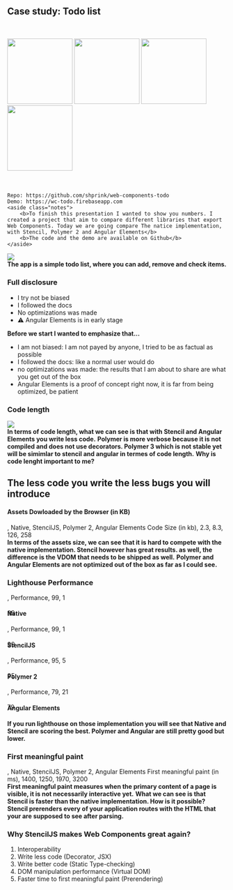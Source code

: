 <section>
    <h2>Case study: Todo list</h2>
    <div style="margin: 50px 0;">
    <img src="../../img/web_component-logo.png" height="150" class="img-plain"/>
    <img src="../../img/stencil-logo.png" height="150" class="img-plain"/>
    <img src="../../img/polymer-logo.png" height="150" class="img-plain"/>
    <img src="../../img/angular-logo.png" height="150" class="img-plain"/>
    </div>

    Repo: https://github.com/shprink/web-components-todo
    Demo: https://wc-todo.firebaseapp.com
    <aside class="notes">
        <b>To finish this presentation I wanted to show you numbers. I created a project that aim to compare different libraries that export Web Components. Today we are going compare The natice implementation, with Stencil, Polymer 2 and Angular Elements</b>
        <b>The code and the demo are available on Github</b>
    </aside>
</section>

<section>
    <img src="./img/todo.gif" class="img-plain"/>
    <aside class="notes">
        <b>The app is a simple todo list, where you can add, remove and check items.</b>
    </aside>
</section>

<section>
    <h3>Full disclosure</h3>
    <ul>
         <li class="fragment">I try not be biased</li>
         <li class="fragment">I followed the docs</li>
         <li class="fragment">No optimizations was made</li>
         <li class="fragment">⚠️ Angular Elements is in early stage</li>
    </ul>
    <aside class="notes">
        <b>Before we start I wanted to emphasize that...</b>
        <ul>
            <li>I am not biased: I am not payed by anyone, I tried to be as factual as possible</li>
            <li>I followed the docs: like a normal user would do</li>
            <li>no optimizations was made: the results that I am about to share are what you get out of the box</li>
            <li>Angular Elements is a proof of concept right now, it is far from being optimized, be patient</li>
        </ul>
    </aside>
</section>

<section>
    <h3>Code length</h3>
    <img src="./img/stencil_vs_wc.png" class="img-plain"/>
    <aside class="notes">
        <b>In terms of code length, what we can see is that with Stencil and Angular Elements you write less code.</b>
        <b>Polymer is more verbose because it is not compiled and does not use decorators. Polymer 3 which is not stable yet will be simimlar to stencil and angular in termes of code length.</b>
        <b>Why is code lenght important to me?</b>
    </aside>
</section>

<section>
    <h2 style="text-transform: initial;">The less code you write <span style="color: var(--blue)">the less bugs you will introduce</span></h2>
    <aside class="notes">
    </aside>
</section>

<section>
    <h4>Assets Dowloaded by the Browser (in KB)</h4>
    <canvas data-chart="horizontalBar">
, Native, StencilJS, Polymer 2, Angular Elements
<!-- This is a comment that will be ignored -->
Code Size (in kb), 2.3, 8.3, 126, 258
    <!--
{
    "data": {
        "datasets": [
            {
                "label": "My First Dataset",
                "data": [
                    65,
                    59,
                    80,
                    81,
                    56,
                    55,
                    40
                ],
                "fill": false,
                "backgroundColor": [
                    "#ef5a25",
                    "white",
                    "#1b7de1",
                    "#d8002c"
                ],
                "borderColor": [
                    "#f05118",
                    "white",
                    "#1d4b9e",
                    "#bb0029"
                ],
                "borderWidth": 1
            }
        ]
    },
    "options": {
        "responsive": true,
        "scales": {
            "yAxes": [
                {
                    "stacked": true,
                    "ticks": {
                        "fontSize": 25
                    },
                    "gridLines": {
                        "display": false
                    }
                }
            ],
            "xAxes": [
                {
                    "stacked": false,
                    "ticks": {
                        "beginAtZero": true
                    },
                    "gridLines": {
                        "color": "rgba(255, 255, 255, 0.2)"
                    }
                }
            ]
        },
        "legend": {
            "display": false
        }
    }
}
    -->
    </canvas>
    <aside class="notes">
        <b>In terms of the assets size, we can see that it is hard to compete with the native implementation. Stencil however has great results. as well, the difference is the VDOM that needs to be shipped as well.</b>
        <b>Polymer and Angular Elements are not optimized out of the box as far as I could see.</b>
    </aside>
</section>

<section>
    <h3>Lighthouse Performance</h3>
    <div layout="row" layout-align="center center">
        <div flex="25" style="position: relative;">
            <canvas data-chart="doughnut">
            ,
            Performance, 99, 1
            <!--
            {
            "data": {
                "datasets": [
                    {
                        "label": "My First Dataset",
                        "data": [
                            99
                        ],
                        "fill": false,
                        "backgroundColor": [
                            "#44b164",
                            "#222"
                        ],
                        "borderColor": [
                            "#44b164",
                            "#222"
                        ],
                        "borderWidth": 1
                    }
                ]
            },
            "options": {
                "responsive": true,
                "legend": {
                    "display": false
                }
            }
            }
            -->
            </canvas>
            <span style="position: absolute; top: 35px; left: 0; right: 0;">99</span>
            <h4>Native</h4>
        </div>
        <div flex="25" style="position: relative;">
            <canvas data-chart="doughnut">
            ,
            Performance, 99, 1
            <!--
            {
            "data": {
                "datasets": [
                    {
                        "label": "My First Dataset",
                        "data": [
                            99
                        ],
                        "fill": false,
                        "backgroundColor": [
                            "#44b164",
                            "#222"
                        ],
                        "borderColor": [
                            "#44b164",
                            "#222"
                        ],
                        "borderWidth": 1
                    }
                ]
            },
            "options": {
                "responsive": true,
                "legend": {
                    "display": false
                }
            }
            }
            -->
            </canvas>
            <span style="position: absolute; top: 35px; left: 0; right: 0;">99</span>
            <h4>StencilJS</h4>
        </div>
        <div flex="25" style="position: relative;">
            <canvas data-chart="doughnut">
            ,
            Performance, 95, 5
            <!--
            {
            "data": {
                "datasets": [
                    {
                        "label": "My First Dataset",
                        "data": [
                            99
                        ],
                        "fill": false,
                        "backgroundColor": [
                            "#a1a530",
                            "#222"
                        ],
                        "borderColor": [
                            "#a1a530",
                            "#222"
                        ],
                        "borderWidth": 1
                    }
                ]
            },
            "options": {
                "responsive": true,
                "legend": {
                    "display": false
                }
            }
            }
            -->
            </canvas>
            <span style="position: absolute; top: 35px; left: 0; right: 0;">95</span>
            <h4>Polymer 2</h4>
        </div>
        <div flex="25" style="position: relative;">
            <canvas data-chart="doughnut">
            ,
            Performance, 79, 21
            <!--
            {
            "data": {
                "datasets": [
                    {
                        "label": "My First Dataset",
                        "fill": false,
                        "backgroundColor": [
                            "#d8b93f",
                            "#222"
                        ],
                        "borderColor": [
                            "#d8b93f",
                            "#222"
                        ],
                        "borderWidth": 1
                    }
                ]
            },
            "options": {
                "responsive": true,
                "legend": {
                    "display": false
                }
            }
            }
            -->
            </canvas>
            <span style="position: absolute; top: 35px; left: 0; right: 0;">79</span>
            <h4>Angular Elements</h4>
        </div>
    </div>
    <aside class="notes">
        <b>If you run lighthouse on those implementation you will see that Native and Stencil are scoring the best. Polymer and Angular are still pretty good but lower.</b>
    </aside>
</section>

<section>
    <h3>First meaningful paint</h3>
    <canvas data-chart="horizontalBar">
, Native, StencilJS, Polymer 2, Angular Elements
<!-- This is a comment that will be ignored -->
First meaningful paint (in ms), 1400, 1250, 1970, 3200
    <!--
{
    "data": {
        "datasets": [
            {
                "label": "My First Dataset",
                "data": [
                    65,
                    59,
                    80,
                    81,
                    56,
                    55,
                    40
                ],
                "fill": false,
                "backgroundColor": [
                    "#ef5a25",
                    "white",
                    "#1b7de1",
                    "#d8002c"
                ],
                "borderColor": [
                    "#f05118",
                    "white",
                    "#1d4b9e",
                    "#bb0029"
                ],
                "borderWidth": 1
            }
        ]
    },
    "options": {
        "responsive": true,
        "scales": {
            "yAxes": [
                {
                    "stacked": true,
                    "ticks": {
                        "fontSize": 25
                    },
                    "gridLines": {
                        "display": false
                    }
                }
            ],
            "xAxes": [
                {
                    "stacked": false,
                    "ticks": {
                        "beginAtZero": true
                    },
                    "gridLines": {
                        "color": "rgba(255, 255, 255, 0.2)"
                    }
                }
            ]
        },
        "legend": {
            "display": false
        }
    }
}
    -->
    </canvas>
    <aside class="notes">
        <b>First meaningful paint measures when the primary content of a page is visible, it is not necessarily interactive yet.</b>
        <b>What we can see is that Stencil is faster than the native implementation. How is it possible?</b>
        <b>Stencil prerenders every of your application routes with the HTML that your are supposed to see after parsing.</b>
    </aside>
</section>

<section>
    <h3>Why StencilJS makes Web Components great again?</h3>
    <ol>
        <li><span style="color: var(--blue)">Interoperability</span></li>
        <li><span style="color: var(--blue)">Write less code</span> (Decorator, JSX)</li>
        <li><span style="color: var(--blue)">Write better code</span> (Static Type-checking)</li>
        <li><span style="color: var(--blue)">DOM manipulation performance</span> (Virtual DOM)</li>
        <li><span style="color: var(--blue)">Faster time to first meaningful paint</span> (Prerendering)</li>
        <!-- <li><span style="color: var(--blue)">Better SEO</span> (Prerendering)</li> -->
    </ol>
    <aside class="notes">
        <b></b>
    </aside>
</section>